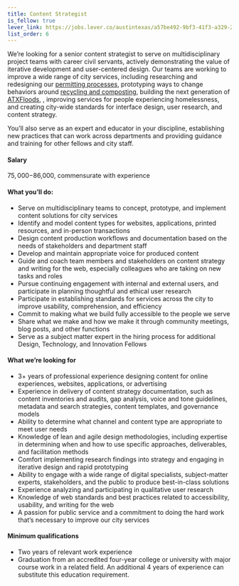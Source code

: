 ```yaml
---
title: Content Strategist		
is_fellow: true		
lever_link: https://jobs.lever.co/austintexas/a57be492-9bf3-41f3-a329-2751fea9256b/apply		
list_order: 6		
---
```


We’re looking for a senior content strategist to serve on multidisciplinary project teams with career civil servants, actively demonstrating the value of iterative development and user-centered design. Our teams are working to improve a wide range of city services, including researching and redesigning our [permitting processes](http://www.austintexas.gov/department/development-services), prototyping ways to change behaviors around [recycling and composting](http://www.austintexas.gov/department/austin-resource-recovery), building the next generation of [ATXFloods](https://www.atxfloods.com), , improving services for people experiencing homelessness, and creating city-wide standards for interface design, user research, and content strategy.		

You’ll also serve as an expert and educator in your discipline, establishing new practices that can work across departments and providing guidance and training for other fellows and city staff.		

#### Salary		

$75,000-$86,000, commensurate with experience		

#### What you’ll do:		

*   Serve on multidisciplinary teams to concept, prototype, and implement content solutions for city services		
*   Identify and model content types for websites, applications, printed resources, and in-person transactions		
*   Design content production workflows and documentation based on the needs of stakeholders and department staff		
*   Develop and maintain appropriate voice for produced content		
*   Guide and coach team members and stakeholders on content strategy and writing for the web, especially colleagues who are taking on new tasks and roles		
*   Pursue continuing engagement with internal and external users, and participate in planning thoughtful and ethical user research		
*   Participate in establishing standards for services across the city to improve usability, comprehension, and efficiency		
*   Commit to making what we build fully accessible to the people we serve		
*   Share what we make and how we make it through community meetings, blog posts, and other functions		
*   Serve as a subject matter expert in the hiring process for additional Design, Technology, and Innovation Fellows		

#### What we’re looking for		

*   3+ years of professional experience designing content for online experiences, websites, applications, or advertising		
*   Experience in delivery of content strategy documentation, such as content inventories and audits, gap analysis, voice and tone guidelines, metadata and search strategies, content templates, and governance models		
*   Ability to determine what channel and content type are appropriate to meet user needs		
*   Knowledge of lean and agile design methodologies, including expertise in determining when and how to use specific approaches, deliverables, and facilitation methods		
*   Comfort implementing research findings into strategy and engaging in iterative design and rapid prototyping		
*   Ability to engage with a wide range of digital specialists, subject-matter experts, stakeholders, and the public to produce best-in-class solutions		
*   Experience analyzing and participating in qualitative user research		
*   Knowledge of web standards and best practices related to accessibility, usability, and writing for the web		
*   A passion for public service and a commitment to doing the hard work that’s necessary to improve our city services		

#### Minimum qualifications		

*   Two years of relevant work experience		
*   Graduation from an accredited four-year college or university with major course work in a related field. An additional 4 years of experience can substitute this education requirement.
